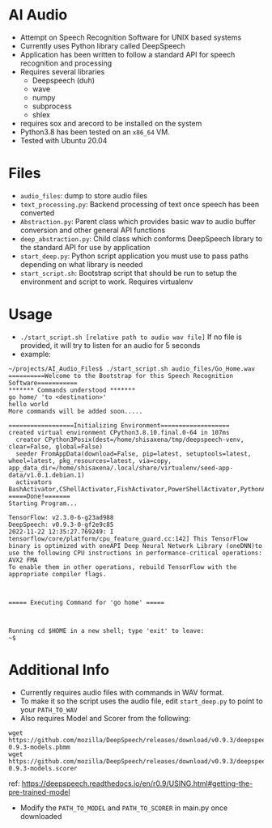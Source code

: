 # AI Audio
- Attempt on Speech Recognition Software for UNIX based systems 
- Currently uses Python library called DeepSpeech
- Application has been written to follow a standard API for speech recognition and processing
- Requires several libraries
	- Deepspeech (duh)
	- wave
	- numpy
	- subprocess
	- shlex
- requires sox and arecord to be installed on the system
- Python3.8 has been tested on an `x86_64` VM.
- Tested with Ubuntu 20.04
 
# Files
- `audio_files`: dump to store audio files
- `text_processing.py`: Backend processing of text once speech has been converted
- `Abstraction.py`: Parent class which provides basic wav to audio buffer conversion and other general API functions
- `deep_abstraction.py`: Child class which conforms DeepSpeech library to the standard API for use by application 
- `start_deep.py`: Python script application you must use to pass paths depending on what library is needed
- `start_script.sh`: Bootstrap script that should be run to setup the environment and script to work. Requires virtualenv

# Usage
- `./start_script.sh [relative path to audio wav file]`
If no file is provided, it will try to listen for an audio for 5 seconds
- example:
```
~/projects/AI_Audio_Files$ ./start_script.sh audio_files/Go_Home.wav 
==========Welcome to the Bootstrap for this Speech Recognition Software===========
******* Commands understood *******
go home/ 'to <destination>'
hello world
More commands will be added soon.....

==================Initializing Environment===================
created virtual environment CPython3.8.10.final.0-64 in 107ms
  creator CPython3Posix(dest=/home/shisaxena/tmp/deepspeech-venv, clear=False, global=False)
  seeder FromAppData(download=False, pip=latest, setuptools=latest, wheel=latest, pkg_resources=latest, via=copy, app_data_dir=/home/shisaxena/.local/share/virtualenv/seed-app-data/v1.0.1.debian.1)
  activators BashActivator,CShellActivator,FishActivator,PowerShellActivator,PythonActivator,XonshActivator
=====Done!=======
Starting Program...

TensorFlow: v2.3.0-6-g23ad988
DeepSpeech: v0.9.3-0-gf2e9c85
2022-11-22 12:35:27.769249: I tensorflow/core/platform/cpu_feature_guard.cc:142] This TensorFlow binary is optimized with oneAPI Deep Neural Network Library (oneDNN)to use the following CPU instructions in performance-critical operations:  AVX2 FMA
To enable them in other operations, rebuild TensorFlow with the appropriate compiler flags.



===== Executing Command for 'go home' ===== 



Running cd $HOME in a new shell; type 'exit' to leave: 
~$ 
```

# Additional Info
- Currently requires audio files with commands in WAV format. 
- To make it so the script uses the audio file, edit `start_deep.py` to point to your `PATH_TO_WAV`
- Also requires Model and Scorer from the following:
```
wget https://github.com/mozilla/DeepSpeech/releases/download/v0.9.3/deepspeech-0.9.3-models.pbmm
wget https://github.com/mozilla/DeepSpeech/releases/download/v0.9.3/deepspeech-0.9.3-models.scorer
```
ref: https://deepspeech.readthedocs.io/en/r0.9/USING.html#getting-the-pre-trained-model
- Modify the `PATH_TO_MODEL` and `PATH_TO_SCORER` in main.py once downloaded

